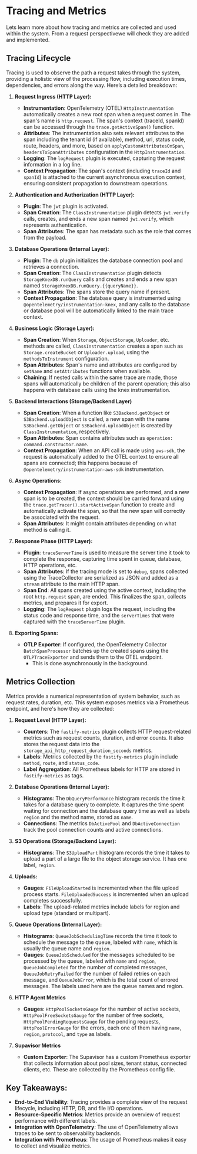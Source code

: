 # Tracing and Metrics
Lets learn more about how tracing and metrics are collected and used within the system. From a request perspectivewe will check they are added and implemented.

## Tracing Lifecycle

Tracing is used to observe the path a request takes through the system, providing a holistic view of the processing flow, including execution times, dependencies, and errors along the way. Here’s a detailed breakdown:

1. **Request Ingress (HTTP Layer):**
   - **Instrumentation**: OpenTelemetry (OTEL) `HttpInstrumentation` automatically creates a new root span when a request comes in. The span's name is `http.request`. The span's context (traceId, spanId) can be accessed through the `trace.getActiveSpan()` function.
   - **Attributes**: The instrumentation also sets relevant attributes to the span including the tenant id (if available), method, url, status code, route, headers, and more, based on `applyCustomAttributesOnSpan`, `headersToSpanAttributes` configuration in the `HttpInstrumentation`.
   - **Logging**: The `logRequest` plugin is executed, capturing the request information in a log line.
   - **Context Propagation**: The span's context (including `traceId` and `spanId`) is attached to the current asynchronous execution context, ensuring consistent propagation to downstream operations.

2. **Authentication and Authorization (HTTP Layer):**
   - **Plugin**: The `jwt` plugin is activated.
   - **Span Creation**: The `ClassInstrumentation` plugin detects `jwt.verify` calls, creates, and ends a new span named `jwt.verify`, which represents authentication.
   - **Span Attributes**: The span has metadata such as the role that comes from the payload.

3. **Database Operations (Internal Layer):**
   - **Plugin**: The `db` plugin initializes the database connection pool and retrieves a connection.
   - **Span Creation**: The `ClassInstrumentation` plugin detects `StorageKnexDB.runQuery` calls and creates and ends a new span named `StorageKnexDB.runQuery.{{queryName}}`.
   - **Span Attributes**: The spans store the query name if present.
   - **Context Propagation**: The database query is instrumented using `@opentelemetry/instrumentation-knex`, and any calls to the database or database pool will be automatically linked to the main trace context.

4. **Business Logic (Storage Layer):**
   - **Span Creation**: When `Storage`, `ObjectStorage`, `Uploader`, etc. methods are called, `ClassInstrumentation` creates a span such as `Storage.createBucket` or `Uploader.upload`, using the `methodsToInstrument` configuration.
   - **Span Attributes**: Span's name and attributes are configured by `setName` and `setAttributes` functions when available.
   - **Chaining**: If nested calls within the same trace are made, those spans will automatically be children of the parent operation; this also happens with database calls using the knex instrumentation.

5. **Backend Interactions (Storage/Backend Layer)**
   - **Span Creation**: When a function like `S3Backend.getObject` or `S3Backend.uploadObject` is called, a new span with the name `S3Backend.getObject` or `S3Backend.uploadObject` is created by `ClassInstrumentation`, respectively.
   - **Span Attributes**: Span contains attributes such as `operation: command.constructor.name`.
   - **Context Propagation**: When an API call is made using `aws-sdk`, the request is automatically added to the OTEL context to ensure all spans are connected; this happens because of `@opentelemetry/instrumentation-aws-sdk` instrumentation.

6. **Async Operations:**
   - **Context Propagation**: If async operations are performed, and a new span is to be created, the context should be carried forward using the `trace.getTracer().startActiveSpan` function to create and automatically activate the span, so that the new span will correctly be associated with the request.
   - **Span Attributes**: It might contain attributes depending on what method is calling it.

7. **Response Phase (HTTP Layer):**
   - **Plugin**: `traceServerTime` is used to measure the server time it took to complete the response, capturing time spent in queue, database, HTTP operations, etc.
   - **Span Attributes**: If the tracing mode is set to `debug`, spans collected using the TraceCollector are serialized as JSON and added as a `stream` attribute to the main HTTP span.
   - **Span End**: All spans created using the active context, including the root `http.request` span, are ended. This finalizes the span, collects metrics, and prepares it for export.
   - **Logging**: The `logRequest` plugin logs the request, including the status code and response time, and the `serverTimes` that were captured with the `traceServerTime` plugin.

8. **Exporting Spans:**
   - **OTLP Exporter**: If configured, the OpenTelemetry Collector `BatchSpanProcessor` batches up the created spans using the `OTLPTraceExporter` and sends them to the OTEL endpoint.
     - This is done asynchronously in the background.

## Metrics Collection

Metrics provide a numerical representation of system behavior, such as request rates, duration, etc. This system exposes metrics via a Prometheus endpoint, and here's how they are collected:

1. **Request Level (HTTP Layer):**
   - **Counters**: The `fastify-metrics` plugin collects HTTP request-related metrics such as request counts, duration, and error counts. It also stores the request data into the `storage_api_http_request_duration_seconds` metrics.
   - **Labels**: Metrics collected by the `fastify-metrics` plugin include `method`, `route`, and `status_code`.
   - **Label Aggregation**: All Prometheus labels for HTTP are stored in `fastify-metrics` as tags.

2. **Database Operations (Internal Layer):**
   - **Histograms**: The `DbQueryPerformance` histogram records the time it takes for a database query to complete. It captures the time spent waiting for connection and the database query time as well as labels `region` and the method name, stored as `name`.
   - **Connections**: The metrics `DbActivePool` and `DbActiveConnection` track the pool connection counts and active connections.

3. **S3 Operations (Storage/Backend Layer):**
   - **Histograms**: The `S3UploadPart` histogram records the time it takes to upload a part of a large file to the object storage service. It has one label, `region`.

4. **Uploads:**
   - **Gauges**: `FileUploadStarted` is incremented when the file upload process starts. `FileUploadedSuccess` is incremented when an upload completes successfully.
   - **Labels**: The upload-related metrics include labels for region and upload type (standard or multipart).

5. **Queue Operations (Internal Layer):**
   - **Histograms**: `QueueJobSchedulingTime` records the time it took to schedule the message to the queue, labeled with `name`, which is usually the queue name and `region`.
   - **Gauges**: `QueueJobScheduled` for the messages scheduled to be processed by the queue, labeled with `name` and `region`, `QueueJobCompleted` for the number of completed messages, `QueueJobRetryFailed` for the number of failed retries on each message, and `QueueJobError`, which is the total count of errored messages. The labels used here are the queue names and region.

6. **HTTP Agent Metrics**
   - **Gauges**: `HttpPoolSocketsGauge` for the number of active sockets, `HttpPoolFreeSocketsGauge` for the number of free sockets, `HttpPoolPendingRequestsGauge` for the pending requests, `HttpPoolErrorGauge` for the errors, each one of them having `name`, `region`, `protocol`, and `type` as labels.

7. **Supavisor Metrics**
   - **Custom Exporter**: The Supavisor has a custom Prometheus exporter that collects information about pool sizes, tenant status, connected clients, etc. These are collected by the Prometheus config file.

## Key Takeaways:

- **End-to-End Visibility**: Tracing provides a complete view of the request lifecycle, including HTTP, DB, and file I/O operations.
- **Resource-Specific Metrics**: Metrics provide an overview of request performance with different labels.
- **Integration with OpenTelemetry**: The use of OpenTelemetry allows traces to be sent to observability backends.
- **Integration with Prometheus**: The usage of Prometheus makes it easy to collect and visualize metrics.
